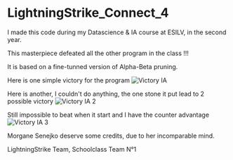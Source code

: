 # LightningStrike_Connect_4

I made this code during my Datascience & IA course at ESILV, in the second year.

This masterpiece defeated all the other program in the class !!!

It is based on a fine-tunned version of Alpha-Beta pruning.

Here is one simple victory for the program
![Victory IA](https://user-images.githubusercontent.com/90097422/174677522-b68b8bf0-6b0e-48a7-9941-3726c9c5456f.png)

Here is another, I couldn't do anything, the one stone it put lead to 2 possible victory
![Victory IA 2](https://user-images.githubusercontent.com/90097422/174677532-b8e32e2f-e650-4244-8926-c4073288fc21.png)

Still impossible to beat when it start and I have the counter advantage 
![Victory IA 3](https://user-images.githubusercontent.com/90097422/174678493-f94ed7aa-68ae-4a76-85d6-6026a03d5923.png)


Morgane Senejko deserve some credits, due to her incomparable mind.

LightningStrike Team, Schoolclass Team N°1 
